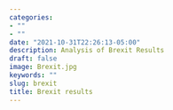 ```yaml
---
categories:
- ""
- ""
date: "2021-10-31T22:26:13-05:00"
description: Analysis of Brexit Results
draft: false
image: Brexit.jpg
keywords: ""
slug: brexit
title: Brexit results
---
```

